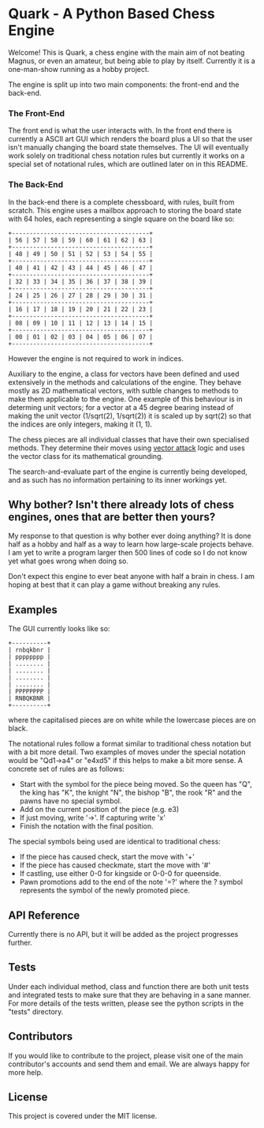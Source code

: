 # Quark - A Python Based Chess Engine

Welcome! This is Quark, a chess engine with the main aim of not beating Magnus, or even an amateur, but being able to play by itself. Currently it is a one-man-show running as a hobby project.

The engine is split up into two main components: the front-end and the back-end.

### The Front-End
The front end is what the user interacts with. In the front end there is currently a ASCII art GUI which renders the board plus a UI so that the user isn't manually changing the board state themselves. The UI will eventually work solely on traditional chess notation rules but currently it works on a special set of notational rules, which are outlined later on in this README.

### The Back-End
In the back-end there is a complete chessboard, with rules, built from scratch. This engine uses a mailbox approach to storing the board state with 64 holes, each representing a single square on the board like so:

<!-- language: lang-none -->
    +---------------------------------------+
    | 56 | 57 | 58 | 59 | 60 | 61 | 62 | 63 |
    +---------------------------------------+
    | 48 | 49 | 50 | 51 | 52 | 53 | 54 | 55 |
    +---------------------------------------+
    | 40 | 41 | 42 | 43 | 44 | 45 | 46 | 47 |
    +---------------------------------------+
    | 32 | 33 | 34 | 35 | 36 | 37 | 38 | 39 |
    +---------------------------------------+
    | 24 | 25 | 26 | 27 | 28 | 29 | 30 | 31 |
    +---------------------------------------+
    | 16 | 17 | 18 | 19 | 20 | 21 | 22 | 23 |
    +---------------------------------------+
    | 08 | 09 | 10 | 11 | 12 | 13 | 14 | 15 |
    +---------------------------------------+
    | 00 | 01 | 02 | 03 | 04 | 05 | 06 | 07 |
    +---------------------------------------+

However the engine is not required to work in indices.

Auxiliary to the engine, a class for vectors have been defined and used extensively in the methods and calculations of the engine. They behave mostly as 2D mathematical vectors, with sutble changes to methods to make them applicable to the engine. One example of this behaviour is in determing unit vectors; for a vector at a 45 degree bearing instead of making the unit vector (1/sqrt(2), 1/sqrt(2)) it is scaled up by sqrt(2) so that the indices are only integers, making it (1, 1). 

The chess pieces are all individual classes that have their own specialised methods. They determine their moves using [vector attack](https://chessprogramming.wikispaces.com/Vector+Attacks) logic and uses the vector class for its mathematical grounding.

The search-and-evaluate part of the engine is currently being developed, and as such has no information pertaining to its inner workings yet.

## Why bother? Isn't there already lots of chess engines, ones that are better then yours?

My response to that question is why bother ever doing anything? It is done half as a hobby and half as a way to learn how large-scale projects behave. I am yet to write a program larger then 500 lines of code so I do not know yet what goes wrong when doing so.

Don't expect this engine to ever beat anyone with half a brain in chess. I am hoping at best that it can play a game without breaking any rules.

## Examples

The GUI currently looks like so:
<!-- language: lang-none -->
    +----------+
    | rnbqkbnr |
    | pppppppp |
    | ........ |
    | ........ |
    | ........ |
    | ........ |
    | PPPPPPPP |
    | RNBQKBNR |
    +----------+

where the capitalised pieces are on white while the lowercase pieces are on black.

The notational rules follow a format similar to traditional chess notation but with a bit more detail. Two examples of moves under the special notation would be "Qd1->a4" or "e4xd5" if this helps to make a bit more sense. A concrete set of rules are as follows:
  - Start with the symbol for the piece being moved. So the queen has "Q", the king has "K", the knight "N", the bishop "B", the rook "R" and the pawns have no special symbol.
  - Add on the current position of the piece (e.g. e3)
  - If just moving, write '->'. If capturing write 'x'
  - Finish the notation with the final position.

The special symbols being used are identical to traditional chess:
  - If the piece has caused check, start the move with '+'
  - If the piece has caused checkmate, start the move with '#'
  - If castling, use either 0-0 for kingside or 0-0-0 for queenside.
  - Pawn promotions add to the end of the note '=?' where the ? symbol represents the symbol of the newly promoted piece.

## API Reference

Currently there is no API, but it will be added as the project progresses further.

## Tests

Under each individual method, class and function there are both unit tests and integrated tests to make sure that they are behaving in a sane manner. For more details of the tests written, please see the python scripts in the "tests" directory.

## Contributors

If you would like to contribute to the project, please visit one of the main contributor's accounts and send them and email. We are always happy for more help.

## License

This project is covered under the MIT license.
